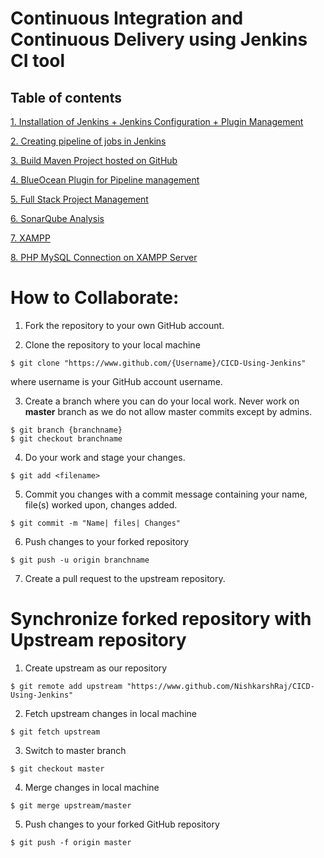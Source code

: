 # Continuous Integration and Continuous Delivery using Jenkins CI tool

## Table of contents

[1. Installation of Jenkins + Jenkins Configuration + Plugin Management](1.%20Jenkins%20Installation%2C%20Configuration%20and%20Plugins)

[2. Creating pipeline of jobs in Jenkins](2.%20Chain%20of%20Jenkins%20job)

[3. Build Maven Project hosted on GitHub](3.%20Building%20Maven%20Project%20hosted%20on%20GitHub)

[4. BlueOcean Plugin for Pipeline management](4.%20BlueOcean%20Pipeline%20Plugin)

[5. Full Stack Project Management](5.%20Full%20Stack%20using%20Nexus%20Git%20Java%20Maven%20Jenkins)

[6. SonarQube Analysis](6.%20SonarQube%20Analysis)

[7. XAMPP](7.%20XAMPP/src)

[8. PHP MySQL Connection on XAMPP Server](8.PHP_MySQL/)

# How to Collaborate:

1. Fork the repository to your own GitHub account.

2. Clone the repository to your local machine
```
$ git clone "https://www.github.com/{Username}/CICD-Using-Jenkins"
```
where username is your GitHub account username.

3. Create a branch where you can do your local work.
Never work on **master** branch as we do not allow master commits except by admins.
```
$ git branch {branchname}
$ git checkout branchname
```

4. Do your work and stage your changes.
```
$ git add <filename>
```

5. Commit you changes with a commit message containing your name, file(s) worked upon, changes added.
```
$ git commit -m "Name| files| Changes"
```

6. Push changes to your forked repository
```
$ git push -u origin branchname
```
7. Create a pull request to the upstream repository.

# Synchronize forked repository with Upstream repository

1. Create upstream as our repository
```
$ git remote add upstream "https://www.github.com/NishkarshRaj/CICD-Using-Jenkins"
```

2. Fetch upstream changes in local machine
```
$ git fetch upstream
```

3. Switch to master branch
```
$ git checkout master
```

4. Merge changes in local machine
```
$ git merge upstream/master
```

5. Push changes to your forked GitHub repository
```
$ git push -f origin master
```
